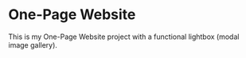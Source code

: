 # One-Page Website
This is my One-Page Website project with a functional lightbox (modal image gallery).

